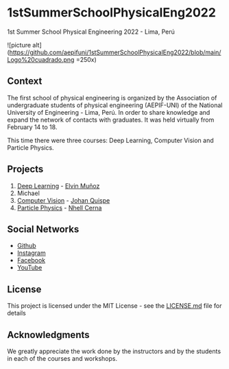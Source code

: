 # 1stSummerSchoolPhysicalEng2022
1st Summer School Physical Engineering 2022 - Lima, Perú

![picture alt](https://github.com/aepifuni/1stSummerSchoolPhysicalEng2022/blob/main/Logo%20cuadrado.png =250x)

## Context
The first school of physical engineering is organized by the Association of undergraduate students of physical engineering (AEPIF-UNI) of the National University of Engineering - Lima, Perú.
In order to share knowledge and expand the network of contacts with graduates.
It was held virtually from February 14 to 18.

This time there were three courses: Deep Learning, Computer Vision and Particle Physics.

## Projects
1. [Deep Learning](http://www.dropwizard.io/1.0.2/docs/) - [Elvin Muñoz](https://github.com/elvin-mark)
  1. Michael
2. [Computer Vision](https://maven.apache.org/) - [Johan Quispe](https://scholar.google.com/citations?user=hmoORrEAAAAJ&hl=es&oi=sra)
3. [Particle Physics](https://rometools.github.io/rome/) - [Nhell Cerna](https://scholar.google.com/citations?user=uTWPgJcAAAAJ&hl=es&oi=ao)

## Social Networks
* [Github](https://github.com/aepifuni/) 
* [Instagram](https://www.instagram.com/aepif.uni/) 
* [Facebook](https://www.facebook.com/AEPIFUNI)
* [YouTube](https://www.youtube.com/channel/UCtervcDQNE3TZyDkBoMEqqw) 


## License

This project is licensed under the MIT License - see the [LICENSE.md](LICENSE.md) file for details

## Acknowledgments

We greatly appreciate the work done by the instructors and by the students in each of the courses and workshops.
